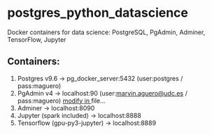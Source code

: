 # postgres_python_datascience
Docker containers for data science: PostgreSQL, PgAdmin, Adminer, TensorFlow, Jupyter

## Containers:
1. Postgres v9.6                -> pg_docker_server:5432 (user:postgres / pass:maguero)
2. PgAdmin v4                   -> localhost:90 (user:marvin.aguero@udc.es / pass:maguero) [modify in ](/docker-compose.yml)file...
3. Adminer                      -> localhost:8090
4. Jupyter (spark included)     -> localhost:8888
5. Tensorflow (gpu-py3-jupyter) -> localhost:8889


